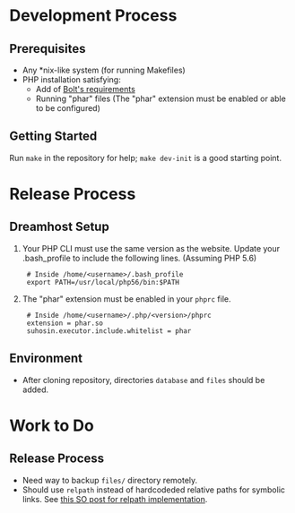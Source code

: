 Development Process
===================

Prerequisites
-------------

* Any *nix-like system (for running Makefiles)
* PHP installation satisfying:
    * Add of [Bolt's requirements][bolt-req]
    * Running "phar" files (The "phar" extension must be enabled or able to be configured)


Getting Started
---------------

Run `make` in the repository for help; `make dev-init` is a good starting point.


Release Process
===============

Dreamhost Setup
---------------

1. Your PHP CLI must use the same version as the website. Update your
   .bash_profile to include the following lines. (Assuming PHP 5.6)

        # Inside /home/<username>/.bash_profile
        export PATH=/usr/local/php56/bin:$PATH

2. The "phar" extension must be enabled in
   your `phprc` file.

        # Inside /home/<username>/.php/<version>/phprc
        extension = phar.so
        suhosin.executor.include.whitelist = phar


Environment
-----------

* After cloning repository, directories `database` and `files` should be added.

Work to Do
==========

Release Process
---------------

* Need way to backup `files/` directory remotely.
* Should use `relpath` instead of hardcodeded relative paths for symbolic links.
  See [this SO post for relpath implementation][so-relpath].



[bolt-req]: https://docs.bolt.cm/3.2/getting-started/requirements
[so-relpath]: http://stackoverflow.com/a/12498485
